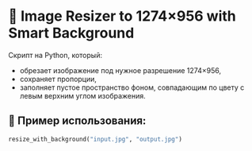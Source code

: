 # 🔧 Image Resizer to 1274×956 with Smart Background

Скрипт на Python, который:
- обрезает изображение под нужное разрешение 1274×956,
- сохраняет пропорции,
- заполняет пустое пространство фоном, совпадающим по цвету с левым верхним углом изображения.

## 📂 Пример использования:

```python
resize_with_background("input.jpg", "output.jpg")